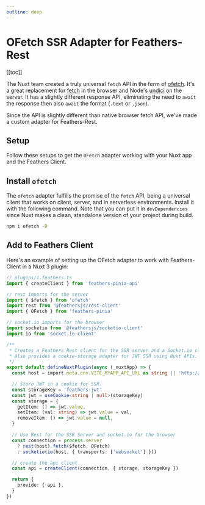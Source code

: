 ```yaml
---
outline: deep
---
```


<script setup>
import Badge from '../components/Badge.vue'
import pkg from '../../package.json'
import BlockQuote from '../components/BlockQuote.vue'
</script>

<div style="position: fixed; z-index: 1000; top: 2px; right: 2px;">
  <Badge :label="`v${pkg.version}`" />
</div>

# OFetch SSR Adapter for Feathers-Rest

[[toc]]

The Nuxt team created a truly universal `fetch` API in the form of [ofetch](https://github.com/unjs/ofetch). It's a
great replacement for [fetch](https://developer.mozilla.org/en-US/docs/Web/API/fetch) in the browser and Node's
[undici](https://www.npmjs.com/package/undici) on the server. It has a slightly different response API, eliminating the
need to `await` the response then also `await` the format (`.text` or `.json`).

Since the API is slightly different than native browser fetch API, we've made a custom adapter for Feathers-Rest.

## Setup

Follow these setups to get the `OFetch` adapter working with your Nuxt app and the Feathers Client.

## Install `ofetch`

The `ofetch` adapter fulfills the promise of the `fetch` API, being a universal client that works on client, server, and in serverless environments.  Install it with the following command.  Note that you can put it in `devDependencies` since Nuxt makes a clean, standalone version of your project during build.

```bash
npm i ofetch -D
```

## Add to Feathers Client

Here's an example of setting up the OFetch adapter to work with Feathers-Client in a Nuxt 3 plugin:

```ts
// plugins/1.feathers.ts
import { createClient } from 'feathers-pinia-api'

// rest imports for the server
import { $fetch } from 'ofetch'
import rest from '@feathersjs/rest-client'
import { OFetch } from 'feathers-pinia'

// socket.io imports for the browser
import socketio from '@feathersjs/socketio-client'
import io from 'socket.io-client'

/**
 * Creates a Feathers Rest client for the SSR server and a Socket.io client for the browser.
 * Also provides a cookie-storage adapter for JWT SSR using Nuxt APIs.
 */
export default defineNuxtPlugin(async (_nuxtApp) => {
  const host = import.meta.env.VITE_MYAPP_API_URL as string || 'http://localhost:3030'

  // Store JWT in a cookie for SSR.
  const storageKey = 'feathers-jwt'
  const jwt = useCookie<string | null>(storageKey)
  const storage = {
    getItem: () => jwt.value,
    setItem: (val: string) => jwt.value = val,
    removeItem: () => jwt.value = null,
  }

  // Use Rest for the SSR Server and socket.io for the browser
  const connection = process.server
    ? rest(host).fetch($fetch, OFetch)
    : socketio(io(host, { transports: ['websocket'] }))

  // create the api client
  const api = createClient(connection, { storage, storageKey })

  return {
    provide: { api },
  }
})

```
